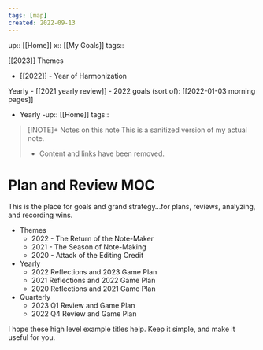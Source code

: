 ```yaml
---
tags: [map]
created: 2022-09-13
---
```

up:: [[Home]]
x:: [[My Goals]]
tags:: 


[[2023]]
Themes
- [[2022]] - Year of Harmonization

Yearly
	- [[2021 yearly review]]
	- 2022 goals (sort of): [[2022-01-03 morning pages]]

- Yearly
	-up:: [[Home]]
tags:: 

> [!NOTE]+ Notes on this note
> This is a sanitized version of my actual note. 
> - Content and links have been removed.

# Plan and Review MOC
This is the place for goals and grand strategy…for plans, reviews, analyzing, and recording wins.

- Themes
	- 2022 - The Return of the Note-Maker
	- 2021 - The Season of Note-Making
	- 2020 - Attack of the Editing Credit
- Yearly
	- 2022 Reflections and 2023 Game Plan
	- 2021 Reflections and 2022 Game Plan
	- 2020 Reflections and 2021 Game Plan
- Quarterly
	- 2023 Q1 Review and Game Plan
	- 2022 Q4 Review and Game Plan

I hope these high level example titles help. Keep it simple, and make it useful for you.
